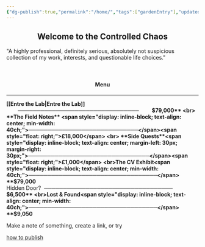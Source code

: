 ```yaml
---
{"dg-publish":true,"permalink":"/home/","tags":["gardenEntry"],"updated":"2025-02-05T08:13:28.087+00:00"}
---
```


<center><h2>Welcome to the Controlled Chaos</h2></center>
"A highly professional, definitely serious, absolutely not suspicious collection of my work, interests, and questionable life choices."
<br><br><br>

<center><h4>Menu</h4></center>

---


**[[Entre the Lab\|Entre the Lab]]** <span style="display: inline-block; text-align: center; margin-left: 30px; margin-right: 30px;">────────────────────────────────</span> **$79,000**
<br>
**The Field Notes** <span style="display: inline-block; text-align: center; min-width: 40ch;">─────────────────────────────</span><span style="float: right;">£18,000</span>
<br>
**Side Quests**<span style="display: inline-block; text-align: center; margin-left: 30px; margin-right: 30px;">────────────────────────────────</span><span style="float: right;">£1,000</span>
<br>The CV Exhibit<span style="display: inline-block; text-align: center; min-width: 40ch;">──────────────────────────────────</span> **$79,000**
<br>Hidden Door?<span style="display: inline-block; text-align: center; min-width: 40ch;">──────────────────────────────────</span> **$6,500**
<br>Lost & Found<span style="display: inline-block; text-align: center; min-width: 40ch;">──────────────────────────────────</span> **$9,050**


Make a note of something, create a link, or try 

[how to publish](https://www.youtube.com/watch?v=eULVrTjT11w&t=435s)
